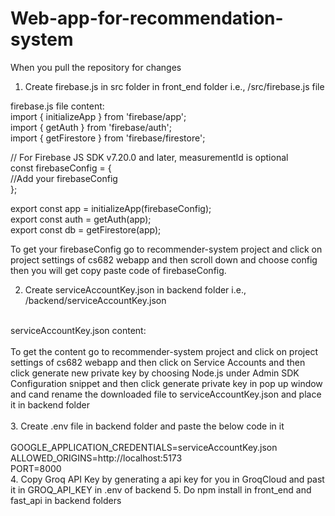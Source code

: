 # Web-app-for-recommendation-system

When you pull the repository for changes <br>

1. Create firebase.js in src folder in front_end folder i.e., /src/firebase.js file  <br>

firebase.js file content:  <br>
import { initializeApp } from 'firebase/app';  <br>
import { getAuth } from 'firebase/auth';  <br>
import { getFirestore } from 'firebase/firestore'; <br>

// For Firebase JS SDK v7.20.0 and later, measurementId is optional <br>
const firebaseConfig = { <br>
    //Add your firebaseConfig <br>
  }; <br>

  export const app = initializeApp(firebaseConfig); <br>
export const auth = getAuth(app); <br>
export const db = getFirestore(app); <br>

To get your firebaseConfig go to recommender-system project and click on project settings of cs682 webapp and then scroll down and choose config then you will get copy paste code of firebaseConfig. <br>

2. Create serviceAccountKey.json in backend folder i.e., /backend/serviceAccountKey.json <br>
<br>
serviceAccountKey.json content: <br>
<br>
 To get the content go to recommender-system project and click on project settings of cs682 webapp and then click on Service Accounts and then click generate new private key by choosing Node.js under Admin SDK Configuration snippet and then click generate private key in pop up window and cand rename the downloaded file to serviceAccountKey.json and place it in backend folder  <br>
<br>
3. Create .env file in backend folder and paste the below code in it <br>
<br>
GOOGLE_APPLICATION_CREDENTIALS=serviceAccountKey.json <br>
ALLOWED_ORIGINS=http://localhost:5173 <br>
PORT=8000 <br>
4. Copy Groq API Key by generating a api key for you in GroqCloud and past it in GROQ_API_KEY in .env of backend
5. Do npm install in front_end and fast_api in backend folders
